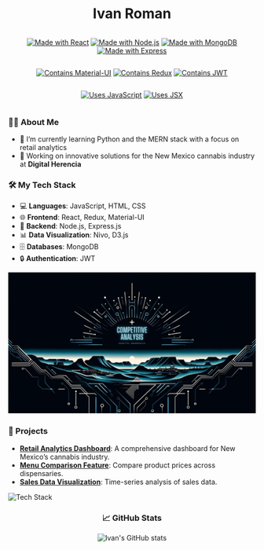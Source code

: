 <div align="center">
<H1/> Ivan Roman
</div>

<div align="center">
  <div style="display: flex; justify-content: center; align-items: center; flex-wrap: wrap; gap: 10px;">

[![Made with React](https://img.shields.io/badge/Made%20with-React-61DAFB.svg?style=for-the-badge&logo=react&logoColor=white)](https://reactjs.org/)
[![Made with Node.js](https://img.shields.io/badge/Made%20with-Node.js-339933.svg?style=for-the-badge&logo=node.js&logoColor=white)](https://nodejs.org/)
[![Made with MongoDB](https://img.shields.io/badge/Made%20with-MongoDB-47A248.svg?style=for-the-badge&logo=mongodb&logoColor=white)](https://www.mongodb.com/)
[![Made with Express](https://img.shields.io/badge/Made%20with-Express-000000.svg?style=for-the-badge&logo=express&logoColor=white)](https://expressjs.com/)

  </div>
</div>

<div align="center">
  <div style="display: flex; justify-content: center; align-items: center; flex-wrap: wrap; gap: 10px;">

[![Contains Material-UI](https://img.shields.io/badge/Material--UI-0081CB.svg?style=for-the-badge&logo=material-ui&logoColor=white)](https://mui.com/)
[![Contains Redux](https://img.shields.io/badge/Contains-Redux-764ABC.svg?style=for-the-badge&logo=redux&logoColor=white)](https://redux.js.org/)
[![Contains JWT](https://img.shields.io/badge/Contains-JWT-000000.svg?style=for-the-badge&logo=json-web-tokens&logoColor=white)](https://jwt.io/)

  </div>
</div>

<div align="center">
  <div style="display: flex; justify-content: center; align-items: center; flex-wrap: wrap; gap: 10px;">

[![Uses JavaScript](https://img.shields.io/badge/Uses-JavaScript-F7DF1E.svg?style=for-the-badge&logo=javascript&logoColor=black)](https://developer.mozilla.org/en-US/docs/Web/JavaScript)
[![Uses JSX](https://img.shields.io/badge/Uses-JSX-61DAFB.svg?style=for-the-badge&logo=react&logoColor=white)](https://reactjs.org/docs/introducing-jsx.html)

  </div>
</div>

### 👨‍💻 About Me
- 🌱 I’m currently learning Python and the MERN stack with a focus on retail analytics 
- 💼 Working on innovative solutions for the New Mexico cannabis industry at **Digital Herencia**

### 🛠️ My Tech Stack
- 💻 **Languages**: JavaScript, HTML, CSS
- 🌐 **Frontend**: React, Redux, Material-UI
- 🚀 **Backend**: Node.js, Express.js
- 📊 **Data Visualization**: Nivo, D3.js
- 🗄️ **Databases**: MongoDB
- 🔒 **Authentication**: JWT

![Digital Herencia](https://github.com/DigitalHerencia/NM-Cannabis-Analytics/raw/main/client/src/assets/splash2.jpg)

### 🚀 Projects
- **[Retail Analytics Dashboard](https://github.com/DigitalHerencia/retail-analytics-dashboard)**: A comprehensive dashboard for New Mexico’s cannabis industry.
- **[Menu Comparison Feature](https://github.com/DigitalHerencia/NM-Cannabis-Analytics)**: Compare product prices across dispensaries.
- **[Sales Data Visualization](https://github.com/DigitalHerencia/NM-Cannabis-Analytics)**: Time-series analysis of sales data.

![Tech Stack](https://github.com/DigitalHerencia/NM-Cannabis-Analytics/raw/main/client/src/assets/Untitleddesign.jpg)

<div align="center">
  
### 📈 GitHub Stats
![Ivan's GitHub stats](https://github-readme-stats.vercel.app/api?username=DigitalHerencia&show_icons=true&theme=radical)

</div>



